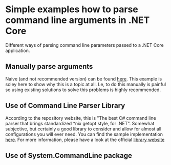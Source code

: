 # Simple examples how to parse command line arguments in .NET Core

Different ways of parsing command line parameters passed to a .NET Core application.

## Manually parse arguments

Naive (and not recommended version) can be found [here](src/CommandLineDemo). This example is soley here to show why this is a topic at all.
I.e, to do this manually is painful so using existing solutions to solve this problems is highly recommended.

## Use of Command Line Parser Library

According to the repository website, this is "The best C# command line parser that brings standardized *nix getopt style, for .NET".
Somewhat subjective, but certainly a good library to consider and allow for almost all configurations you will ever need. You can find
the sample implementation [here](src/CommandLineParserDemo). For more information, please have a look at the official
[library website](https://github.com/commandlineparser/commandline)

## Use of System.CommandLine package

